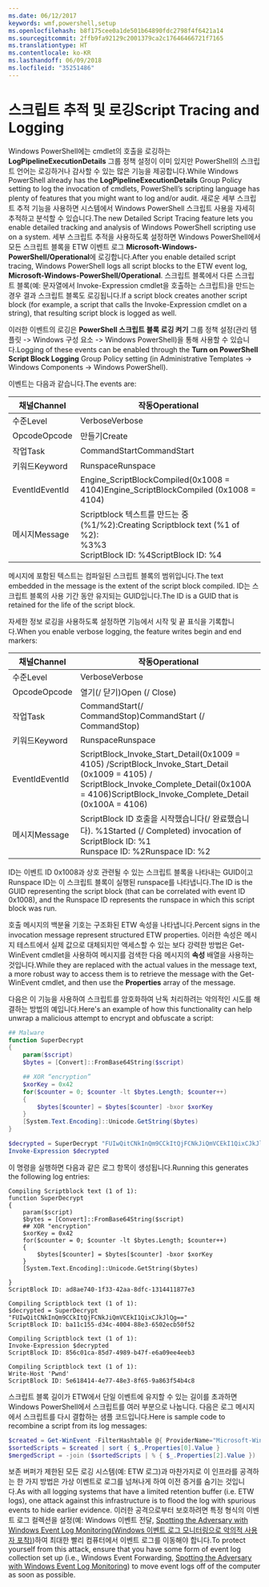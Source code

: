 ```yaml
---
ms.date: 06/12/2017
keywords: wmf,powershell,setup
ms.openlocfilehash: b8f175cee0a1de501b64890fdc2798f4f6421a14
ms.sourcegitcommit: 2ffb9fa92129c2001379ca2c17646466721f7165
ms.translationtype: HT
ms.contentlocale: ko-KR
ms.lasthandoff: 06/09/2018
ms.locfileid: "35251486"
---
```

# <a name="script-tracing-and-logging"></a><span data-ttu-id="68398-102">스크립트 추적 및 로깅</span><span class="sxs-lookup"><span data-stu-id="68398-102">Script Tracing and Logging</span></span>

<span data-ttu-id="68398-103">Windows PowerShell에는 cmdlet의 호출을 로깅하는 **LogPipelineExecutionDetails** 그룹 정책 설정이 이미 있지만 PowerShell의 스크립트 언어는 로깅하거나 감사할 수 있는 많은 기능을 제공합니다.</span><span class="sxs-lookup"><span data-stu-id="68398-103">While Windows PowerShell already has the **LogPipelineExecutionDetails** Group Policy setting to log the invocation of cmdlets, PowerShell’s scripting language has plenty of features that you might want to log and/or audit.</span></span> <span data-ttu-id="68398-104">새로운 세부 스크립트 추적 기능을 사용하면 시스템에서 Windows PowerShell 스크립트 사용을 자세히 추적하고 분석할 수 있습니다.</span><span class="sxs-lookup"><span data-stu-id="68398-104">The new Detailed Script Tracing feature lets you enable detailed tracking and analysis of Windows PowerShell scripting use on a system.</span></span> <span data-ttu-id="68398-105">세부 스크립트 추적을 사용하도록 설정하면 Windows PowerShell에서 모든 스크립트 블록을 ETW 이벤트 로그 **Microsoft-Windows-PowerShell/Operational**에 로깅합니다.</span><span class="sxs-lookup"><span data-stu-id="68398-105">After you enable detailed script tracing, Windows PowerShell logs all script blocks to the ETW event log, **Microsoft-Windows-PowerShell/Operational**.</span></span> <span data-ttu-id="68398-106">스크립트 블록에서 다른 스크립트 블록(예: 문자열에서 Invoke-Expression cmdlet을 호출하는 스크립트)을 만드는 경우 결과 스크립트 블록도 로깅됩니다.</span><span class="sxs-lookup"><span data-stu-id="68398-106">If a script block creates another script block (for example, a script that calls the Invoke-Expression cmdlet on a string), that resulting script block is logged as well.</span></span>

<span data-ttu-id="68398-107">이러한 이벤트의 로깅은 **PowerShell 스크립트 블록 로깅 켜기** 그룹 정책 설정(관리 템플릿 -> Windows 구성 요소 -> Windows PowerShell)을 통해 사용할 수 있습니다.</span><span class="sxs-lookup"><span data-stu-id="68398-107">Logging of these events can be enabled through the **Turn on PowerShell Script Block Logging** Group Policy setting (in Administrative Templates -> Windows Components -> Windows PowerShell).</span></span>

<span data-ttu-id="68398-108">이벤트는 다음과 같습니다.</span><span class="sxs-lookup"><span data-stu-id="68398-108">The events are:</span></span>

| <span data-ttu-id="68398-109">채널</span><span class="sxs-lookup"><span data-stu-id="68398-109">Channel</span></span> | <span data-ttu-id="68398-110">작동</span><span class="sxs-lookup"><span data-stu-id="68398-110">Operational</span></span>                                 |
|---------|---------------------------------------------|
| <span data-ttu-id="68398-111">수준</span><span class="sxs-lookup"><span data-stu-id="68398-111">Level</span></span>   | <span data-ttu-id="68398-112">Verbose</span><span class="sxs-lookup"><span data-stu-id="68398-112">Verbose</span></span>                                     |
| <span data-ttu-id="68398-113">Opcode</span><span class="sxs-lookup"><span data-stu-id="68398-113">Opcode</span></span>  | <span data-ttu-id="68398-114">만들기</span><span class="sxs-lookup"><span data-stu-id="68398-114">Create</span></span>                                      |
| <span data-ttu-id="68398-115">작업</span><span class="sxs-lookup"><span data-stu-id="68398-115">Task</span></span>    | <span data-ttu-id="68398-116">CommandStart</span><span class="sxs-lookup"><span data-stu-id="68398-116">CommandStart</span></span>                                |
| <span data-ttu-id="68398-117">키워드</span><span class="sxs-lookup"><span data-stu-id="68398-117">Keyword</span></span> | <span data-ttu-id="68398-118">Runspace</span><span class="sxs-lookup"><span data-stu-id="68398-118">Runspace</span></span>                                    |
| <span data-ttu-id="68398-119">EventId</span><span class="sxs-lookup"><span data-stu-id="68398-119">EventId</span></span> | <span data-ttu-id="68398-120">Engine_ScriptBlockCompiled(0x1008 = 4104)</span><span class="sxs-lookup"><span data-stu-id="68398-120">Engine_ScriptBlockCompiled (0x1008 = 4104)</span></span>  |
| <span data-ttu-id="68398-121">메시지</span><span class="sxs-lookup"><span data-stu-id="68398-121">Message</span></span> | <span data-ttu-id="68398-122">Scriptblock 텍스트를 만드는 중(%1/%2):</span><span class="sxs-lookup"><span data-stu-id="68398-122">Creating Scriptblock text (%1 of %2):</span></span> </br> <span data-ttu-id="68398-123">%3</span><span class="sxs-lookup"><span data-stu-id="68398-123">%3</span></span> </br> <span data-ttu-id="68398-124">ScriptBlock ID: %4</span><span class="sxs-lookup"><span data-stu-id="68398-124">ScriptBlock ID: %4</span></span> |


<span data-ttu-id="68398-125">메시지에 포함된 텍스트는 컴파일된 스크립트 블록의 범위입니다.</span><span class="sxs-lookup"><span data-stu-id="68398-125">The text embedded in the message is the extent of the script block compiled.</span></span> <span data-ttu-id="68398-126">ID는 스크립트 블록의 사용 기간 동안 유지되는 GUID입니다.</span><span class="sxs-lookup"><span data-stu-id="68398-126">The ID is a GUID that is retained for the life of the script block.</span></span>

<span data-ttu-id="68398-127">자세한 정보 로깅을 사용하도록 설정하면 기능에서 시작 및 끝 표식을 기록합니다.</span><span class="sxs-lookup"><span data-stu-id="68398-127">When you enable verbose logging, the feature writes begin and end markers:</span></span>

| <span data-ttu-id="68398-128">채널</span><span class="sxs-lookup"><span data-stu-id="68398-128">Channel</span></span> | <span data-ttu-id="68398-129">작동</span><span class="sxs-lookup"><span data-stu-id="68398-129">Operational</span></span>                                            |
|---------|--------------------------------------------------------|
| <span data-ttu-id="68398-130">수준</span><span class="sxs-lookup"><span data-stu-id="68398-130">Level</span></span>   | <span data-ttu-id="68398-131">Verbose</span><span class="sxs-lookup"><span data-stu-id="68398-131">Verbose</span></span>                                                |
| <span data-ttu-id="68398-132">Opcode</span><span class="sxs-lookup"><span data-stu-id="68398-132">Opcode</span></span>  | <span data-ttu-id="68398-133">열기(/ 닫기)</span><span class="sxs-lookup"><span data-stu-id="68398-133">Open (/ Close)</span></span>                                         |
| <span data-ttu-id="68398-134">작업</span><span class="sxs-lookup"><span data-stu-id="68398-134">Task</span></span>    | <span data-ttu-id="68398-135">CommandStart(/ CommandStop)</span><span class="sxs-lookup"><span data-stu-id="68398-135">CommandStart (/ CommandStop)</span></span>                           |
| <span data-ttu-id="68398-136">키워드</span><span class="sxs-lookup"><span data-stu-id="68398-136">Keyword</span></span> | <span data-ttu-id="68398-137">Runspace</span><span class="sxs-lookup"><span data-stu-id="68398-137">Runspace</span></span>                                               |
| <span data-ttu-id="68398-138">EventId</span><span class="sxs-lookup"><span data-stu-id="68398-138">EventId</span></span> | <span data-ttu-id="68398-139">ScriptBlock\_Invoke\_Start\_Detail(0x1009 = 4105) /</span><span class="sxs-lookup"><span data-stu-id="68398-139">ScriptBlock\_Invoke\_Start\_Detail (0x1009 = 4105) /</span></span> </br> <span data-ttu-id="68398-140">ScriptBlock\_Invoke\_Complete\_Detail(0x100A = 4106)</span><span class="sxs-lookup"><span data-stu-id="68398-140">ScriptBlock\_Invoke\_Complete\_Detail (0x100A = 4106)</span></span> |
| <span data-ttu-id="68398-141">메시지</span><span class="sxs-lookup"><span data-stu-id="68398-141">Message</span></span> | <span data-ttu-id="68398-142">ScriptBlock ID 호출을 시작했습니다(/ 완료했습니다). %1</span><span class="sxs-lookup"><span data-stu-id="68398-142">Started (/ Completed) invocation of ScriptBlock ID: %1</span></span> </br> <span data-ttu-id="68398-143">Runspace ID: %2</span><span class="sxs-lookup"><span data-stu-id="68398-143">Runspace ID: %2</span></span> |

<span data-ttu-id="68398-144">ID는 이벤트 ID 0x1008과 상호 관련될 수 있는 스크립트 블록을 나타내는 GUID이고 Runspace ID는 이 스크립트 블록이 실행된 runspace를 나타냅니다.</span><span class="sxs-lookup"><span data-stu-id="68398-144">The ID is the GUID representing the script block (that can be correlated with event ID 0x1008), and the Runspace ID represents the runspace in which this script block was run.</span></span>

<span data-ttu-id="68398-145">호출 메시지의 백분율 기호는 구조화된 ETW 속성을 나타냅니다.</span><span class="sxs-lookup"><span data-stu-id="68398-145">Percent signs in the invocation message represent structured ETW properties.</span></span> <span data-ttu-id="68398-146">이러한 속성은 메시지 테스트에서 실제 값으로 대체되지만 액세스할 수 있는 보다 강력한 방법은 Get-WinEvent cmdlet을 사용하여 메시지를 검색한 다음 메시지의 **속성** 배열을 사용하는 것입니다.</span><span class="sxs-lookup"><span data-stu-id="68398-146">While they are replaced with the actual values in the message text, a more robust way to access them is to retrieve the message with the Get-WinEvent cmdlet, and then use the **Properties** array of the message.</span></span>

<span data-ttu-id="68398-147">다음은 이 기능을 사용하여 스크립트를 암호화하여 난독 처리하려는 악의적인 시도를 해결하는 방법의 예입니다.</span><span class="sxs-lookup"><span data-stu-id="68398-147">Here's an example of how this functionality can help unwrap a malicious attempt to encrypt and obfuscate a script:</span></span>

```powershell
## Malware
function SuperDecrypt
{
    param($script)
    $bytes = [Convert]::FromBase64String($script)

    ## XOR “encryption”
    $xorKey = 0x42
    for($counter = 0; $counter -lt $bytes.Length; $counter++)
    {
        $bytes[$counter] = $bytes[$counter] -bxor $xorKey
    }
    [System.Text.Encoding]::Unicode.GetString($bytes)
}

$decrypted = SuperDecrypt "FUIwQitCNkInQm9CCkItQjFCNkJiQmVCEkI1QixCJkJlQg=="
Invoke-Expression $decrypted
```

<span data-ttu-id="68398-148">이 명령을 실행하면 다음과 같은 로그 항목이 생성됩니다.</span><span class="sxs-lookup"><span data-stu-id="68398-148">Running this generates the following log entries:</span></span>

```
Compiling Scriptblock text (1 of 1):
function SuperDecrypt
{
    param($script)
    $bytes = [Convert]::FromBase64String($script)
    ## XOR "encryption"
    $xorKey = 0x42
    for($counter = 0; $counter -lt $bytes.Length; $counter++)
    {
        $bytes[$counter] = $bytes[$counter] -bxor $xorKey
    }
    [System.Text.Encoding]::Unicode.GetString($bytes)

}
ScriptBlock ID: ad8ae740-1f33-42aa-8dfc-1314411877e3

Compiling Scriptblock text (1 of 1):
$decrypted = SuperDecrypt "FUIwQitCNkInQm9CCkItQjFCNkJiQmVCEkI1QixCJkJlQg=="
ScriptBlock ID: ba11c155-d34c-4004-88e3-6502ecb50f52

Compiling Scriptblock text (1 of 1):
Invoke-Expression $decrypted
ScriptBlock ID: 856c01ca-85d7-4989-b47f-e6a09ee4eeb3

Compiling Scriptblock text (1 of 1):
Write-Host 'Pwnd'
ScriptBlock ID: 5e618414-4e77-48e3-8f65-9a863f54b4c8
```

스크립트 블록 길이가 ETW에서 단일 이벤트에 유지할 수 있는 길이를 초과하면 Windows PowerShell에서 스크립트를 여러 부분으로 나눕니다. <span data-ttu-id="68398-150">다음은 로그 메시지에서 스크립트를 다시 결합하는 샘플 코드입니다.</span><span class="sxs-lookup"><span data-stu-id="68398-150">Here is sample code to recombine a script from its log messages:</span></span>

```powershell
$created = Get-WinEvent -FilterHashtable @{ ProviderName="Microsoft-Windows-PowerShell"; Id = 4104 } | Where-Object { $_.<...> }
$sortedScripts = $created | sort { $_.Properties[0].Value }
$mergedScript = -join ($sortedScripts | % { $_.Properties[2].Value })
```

<span data-ttu-id="68398-151">보존 버퍼가 제한된 모든 로깅 시스템(예: ETW 로그)과 마찬가지로 이 인프라를 공격하는 한 가지 방법은 가상 이벤트로 로그를 넘쳐나게 하여 이전 증거를 숨기는 것입니다.</span><span class="sxs-lookup"><span data-stu-id="68398-151">As with all logging systems that have a limited retention buffer (i.e. ETW logs), one attack against this infrastructure is to flood the log with spurious events to hide earlier evidence.</span></span> <span data-ttu-id="68398-152">이러한 공격으로부터 보호하려면 특정 형식의 이벤트 로그 컬렉션을 설정(예: Windows 이벤트 전달, [Spotting the Adversary with Windows Event Log Monitoring(Windows 이벤트 로그 모니터링으로 악의적 사용자 포착)](https://www.iad.gov/iad/library/reports/spotting-the-adversary-with-windows-event-log-monitoring.cfm))하여 최대한 빨리 컴퓨터에서 이벤트 로그를 이동해야 합니다.</span><span class="sxs-lookup"><span data-stu-id="68398-152">To protect yourself from this attack, ensure that you have some form of event log collection set up (i.e., Windows Event Forwarding, [Spotting the Adversary with Windows Event Log Monitoring](https://www.iad.gov/iad/library/reports/spotting-the-adversary-with-windows-event-log-monitoring.cfm)) to move event logs off of the computer as soon as possible.</span></span>
